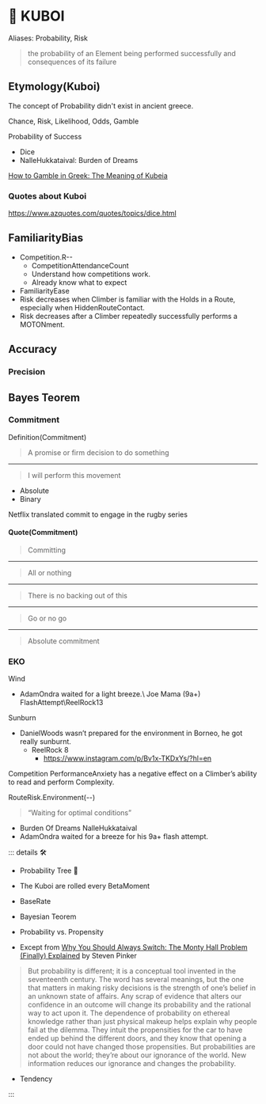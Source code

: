 # 🎲 <beta>KUBOI</beta>

Aliases: Probability, Risk

> the probability of an Element being performed successfully and consequences of its failure

## Etymology(Kuboi)

The concept of Probability didn't exist in ancient greece.

Chance, Risk, Likelihood, Odds, Gamble

Probability of Success

- Dice
- NalleHukkataival: Burden of Dreams

[How to Gamble in Greek: The Meaning of Kubeia](https://www.cambridge.org/core/journals/journal-of-hellenic-studies/article/abs/how-to-gamble-in-greek-the-meaning-of-kubeia/E2E922D260EB65ECE6F0A29BEBB758CA)

### Quotes about Kuboi

<https://www.azquotes.com/quotes/topics/dice.html>

## FamiliarityBias

- Competition.R--
    - CompetitionAttendanceCount
    - Understand how competitions work.
    - Already know what to expect
- FamiliarityEase
- Risk decreases when Climber is familiar with the Holds in a Route, especially when HiddenRouteContact.
- Risk decreases after a Climber repeatedly successfully performs a MOTONment.

## Accuracy

### Precision

## Bayes Teorem

### Commitment

Definition(Commitment)

> A promise or firm decision to do something
---
>I will perform this movement

- Absolute
- Binary

Netflix translated commit to engage in the rugby series

#### Quote(Commitment)

> Committing
---
> All or nothing
---
> There is no backing out of this
---
> Go or no go
---
> Absolute commitment

### EKO

Wind

- AdamOndra waited for a light breeze.\ Joe Mama (9a+) FlashAttempt\ReelRock13

Sunburn

- DanielWoods wasn’t prepared for the environment in Borneo, he got really sunburnt.
    - ReelRock 8
        - <https://www.instagram.com/p/Bv1x-TKDxYs/?hl=en>

Competition
PerformanceAnxiety has a negative effect on a Climber’s ability to read and perform Complexity.

RouteRisk.Environment(--)

> “Waiting for optimal conditions”

- Burden Of Dreams NalleHukkataival
- AdamOndra waited for a breeze for his 9a+ flash attempt.

<!-- =================================================== -->
<!-- =================================================== -->
<!-- =================================================== -->
<!-- =================================================== -->
<!-- =================================================== -->
::: details 🛠

- Probability Tree 🌲
- The Kuboi are rolled every BetaMoment

- BaseRate
- Bayesian Teorem

- Probability vs. Propensity

- Except from [Why You Should Always Switch: The Monty Hall Problem (Finally) Explained](https://behavioralscientist.org/steven-pinker-rationality-why-you-should-always-switch-the-monty-hall-problem-finally-explained/) by Steven Pinker

> But probability is different; it is a conceptual tool invented in the seventeenth century. The word has several meanings, but the one that matters in making risky decisions is the strength of one’s belief in an unknown state of affairs. Any scrap of evidence that alters our confidence in an outcome will change its probability and the rational way to act upon it. The dependence of probability on ethereal knowledge rather than just physical makeup helps explain why people fail at the dilemma. They intuit the propensities for the car to have ended up behind the different doors, and they know that opening a door could not have changed those propensities. But probabilities are not about the world; they’re about our ignorance of the world. New information reduces our ignorance and changes the probability.

- Tendency

:::